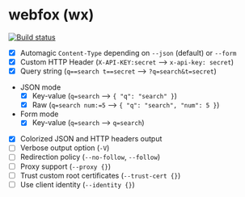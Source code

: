# webfox (wx)

[![Build status](https://github.com/smeets/webfox/workflows/ci/badge.svg)](https://github.com/smeets/webfox/actions)

- [x] Automagic `Content-Type` depending on `--json` (default) or `--form`
- [x] Custom HTTP Header (`X-API-KEY:secret` --> `x-api-key: secret`)
- [x] Query string (`q==search t==secret` --> `?q=search&t=secret`)
- JSON mode
	- [x] Key-value (`q=search` --> `{ "q": "search" }`)
	- [x] Raw (`q=search num:=5` --> `{ "q": "search", "num": 5 }`)
- Form mode
	- [x] Key-value (`q=search` --> `q=search`)
- [x] Colorized JSON and HTTP headers output
- [ ] Verbose output option (`-V`)
- [ ] Redirection policy (`--no-follow`, `--follow`)
- [ ] Proxy support (`--proxy {}`)
- [ ] Trust custom root certificates (`--trust-cert {}`)
- [ ] Use client identity (`--identity {}`)